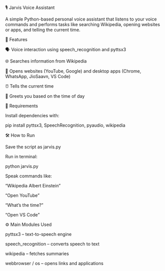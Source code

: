 🎙️ Jarvis Voice Assistant

A simple Python-based personal voice assistant that listens to your voice commands and performs tasks like searching Wikipedia, opening websites or apps, and telling the current time.

🚀 Features

🗣️ Voice interaction using speech_recognition and pyttsx3

🌐 Searches information from Wikipedia

🔗 Opens websites (YouTube, Google) and desktop apps (Chrome, WhatsApp, JioSaavn, VS Code)

⏰ Tells the current time

💬 Greets you based on the time of day

🧩 Requirements

Install dependencies with:

pip install pyttsx3, SpeechRecognition, pyaudio, wikipedia

🛠️ How to Run

Save the script as jarvis.py

Run in terminal:

python jarvis.py


Speak commands like:

“Wikipedia Albert Einstein”

“Open YouTube”

“What’s the time?”

“Open VS Code”

⚙️ Main Modules Used

pyttsx3 – text-to-speech engine

speech_recognition – converts speech to text

wikipedia – fetches summaries

webbrowser / os – opens links and applications
